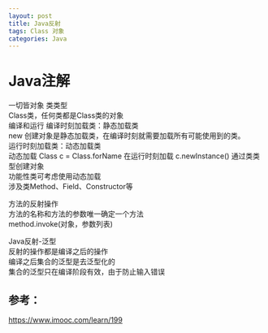 ```yaml
---
layout: post
title: Java反射
tags: Class 对象
categories: Java
---
```


# Java注解
一切皆对象   类类型   
Class类，任何类都是Class类的对象    
编译和运行 
编译时刻加载类：静态加载类   
new 创建对象是静态加载类，在编译时刻就需要加载所有可能使用到的类。  
运行时刻加载类：动态加载类    
动态加载 Class c = Class.forName  在运行时刻加载 c.newInstance() 通过类类型创建对象  
功能性类可考虑使用动态加载   
涉及类Method、Field、Constructor等

方法的反射操作   
方法的名称和方法的参数唯一确定一个方法   
method.invoke(对象，参数列表)   

Java反射-泛型   
反射的操作都是编译之后的操作    
编译之后集合的泛型是去泛型化的   
集合的泛型只在编译阶段有效，由于防止输入错误    

## 参考：
https://www.imooc.com/learn/199
